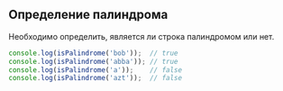 ## Определение палиндрома

Необходимо определить, является ли строка палиндромом или нет.

```js
console.log(isPalindrome('bob'));  // true
console.log(isPalindrome('abba')); // true
console.log(isPalindrome('a'));    // false
console.log(isPalindrome('azt'));  // false
```